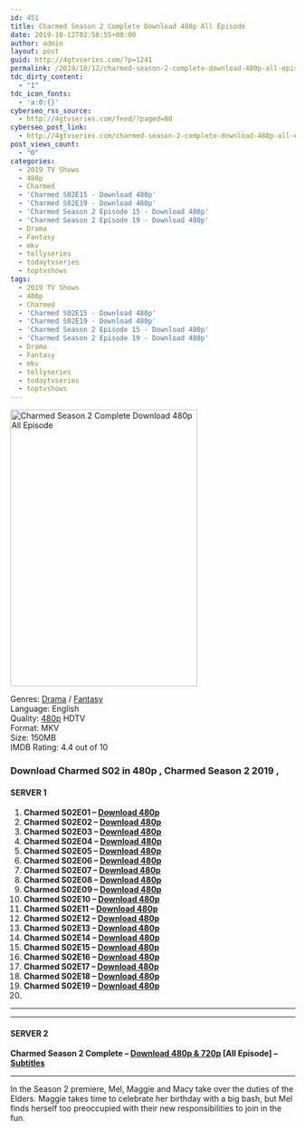 ```yaml
---
id: 451
title: Charmed Season 2 Complete Download 480p All Episode
date: 2019-10-12T02:50:55+00:00
author: admin
layout: post
guid: http://4gtvseries.com/?p=1241
permalink: /2019/10/12/charmed-season-2-complete-download-480p-all-episode/
tdc_dirty_content:
  - "1"
tdc_icon_fonts:
  - 'a:0:{}'
cyberseo_rss_source:
  - http://4gtvseries.com/feed/?paged=80
cyberseo_post_link:
  - http://4gtvseries.com/charmed-season-2-complete-download-480p-all-episode/
post_views_count:
  - "0"
categories:
  - 2019 TV Shows
  - 480p
  - Charmed
  - 'Charmed S02E15 - Download 480p'
  - 'Charmed S02E19 - Download 480p'
  - 'Charmed Season 2 Episode 15 - Download 480p'
  - 'Charmed Season 2 Episode 19 - Download 480p'
  - Drama
  - Fantasy
  - mkv
  - tellyseries
  - todaytvseries
  - toptvshows
tags:
  - 2019 TV Shows
  - 480p
  - Charmed
  - 'Charmed S02E15 - Download 480p'
  - 'Charmed S02E19 - Download 480p'
  - 'Charmed Season 2 Episode 15 - Download 480p'
  - 'Charmed Season 2 Episode 19 - Download 480p'
  - Drama
  - Fantasy
  - mkv
  - tellyseries
  - todaytvseries
  - toptvshows
---
```

<img loading="lazy" class="aligncenter" src="https://4.bp.blogspot.com/--YZ4BgmfKKs/XaE-LteK7HI/AAAAAAAAAfg/Wa-K_0ol4WEBgDSQyu62IszP8qkjAZKIQCK4BGAYYCw/s1600/Charmed%2BSeason%2B2.jpg" alt="Charmed Season 2 Complete Download 480p All Episode" width="330" height="488" />

Genres:&nbsp;<a href="http://4gtvseries.com/tag/drama/" data-wpel-link="internal">Drama</a> / <a href="http://4gtvseries.com/tag/fantasy/" data-wpel-link="internal">Fantasy</a>  
Language: English  
Quality:&nbsp;<a href="http://4gtvseries.com/tag/480p/" data-wpel-link="internal">480p</a>&nbsp;HDTV  
Format: MKV  
Size: 150MB  
IMDB Rating: 4.4 out of 10

### **Download Charmed S02 in 480p , Charmed Season 2 2019 ,&nbsp;**

#### <span><strong>SERVER 1</strong></span>

  1. **Charmed S02E01 – <a href="http://slink.dl480p.xyz/bcokDDTr" data-wpel-link="external" target="_blank" rel="nofollow external noopener noreferrer" class="wpel-icon-left"><i class="wpel-icon fa fa-download" aria-hidden="true"></i>Download 480p</a>**
  2. **Charmed S02E02 – <a href="http://slink.dl480p.xyz/KPR8t8p" data-wpel-link="external" target="_blank" rel="nofollow external noopener noreferrer" class="wpel-icon-left"><i class="wpel-icon fa fa-download" aria-hidden="true"></i>Download 480p</a>**
  3. **Charmed S02E03 – <a href="http://slink.dl480p.xyz/7MrM" data-wpel-link="external" target="_blank" rel="nofollow external noopener noreferrer" class="wpel-icon-left"><i class="wpel-icon fa fa-download" aria-hidden="true"></i>Download 480p</a>**
  4. **Charmed S02E04 – <a href="http://slink.dl480p.xyz/dAU8Lbn" data-wpel-link="external" target="_blank" rel="nofollow external noopener noreferrer" class="wpel-icon-left"><i class="wpel-icon fa fa-download" aria-hidden="true"></i>Download 480p</a>**
  5. **Charmed S02E05 – <a href="http://slink.dl480p.xyz/6Ount" data-wpel-link="external" target="_blank" rel="nofollow external noopener noreferrer" class="wpel-icon-left"><i class="wpel-icon fa fa-download" aria-hidden="true"></i>Download 480p</a>**
  6. **Charmed S02E06 – <a href="http://slink.dl480p.xyz/csFIlk" data-wpel-link="external" target="_blank" rel="nofollow external noopener noreferrer" class="wpel-icon-left"><i class="wpel-icon fa fa-download" aria-hidden="true"></i>Download 480p</a>**
  7. **Charmed S02E07 – <a href="http://slink.dl480p.xyz/Izis" data-wpel-link="external" target="_blank" rel="nofollow external noopener noreferrer" class="wpel-icon-left"><i class="wpel-icon fa fa-download" aria-hidden="true"></i>Download 480p</a>**
  8. **Charmed S02E08 – <a href="http://slink.dl480p.xyz/67jf1R" data-wpel-link="external" target="_blank" rel="nofollow external noopener noreferrer" class="wpel-icon-left"><i class="wpel-icon fa fa-download" aria-hidden="true"></i>Download 480p</a>**
  9. **Charmed S02E09 – <a href="http://slink.dl480p.xyz/6gRICf" data-wpel-link="external" target="_blank" rel="nofollow external noopener noreferrer" class="wpel-icon-left"><i class="wpel-icon fa fa-download" aria-hidden="true"></i>Download 480p</a>**
 10. **Charmed S02E10 – <a href="http://slink.dl480p.xyz/z6LQa" data-wpel-link="external" target="_blank" rel="nofollow external noopener noreferrer" class="wpel-icon-left"><i class="wpel-icon fa fa-download" aria-hidden="true"></i>Download 480p</a>**
 11. **Charmed S02E11 – <a href="http://slink.dl480p.xyz/Q0uTsnt" data-wpel-link="external" target="_blank" rel="nofollow external noopener noreferrer" class="wpel-icon-left"><i class="wpel-icon fa fa-download" aria-hidden="true"></i>Download 480p</a>**
 12. **Charmed S02E12 – <a href="http://slink.dl480p.xyz/aphV" data-wpel-link="external" target="_blank" rel="nofollow external noopener noreferrer" class="wpel-icon-left"><i class="wpel-icon fa fa-download" aria-hidden="true"></i>Download 480p</a>**
 13. **Charmed S02E13 – <a href="http://slink.dl480p.xyz/VvaTCMzJ" data-wpel-link="external" target="_blank" rel="nofollow external noopener noreferrer" class="wpel-icon-left"><i class="wpel-icon fa fa-download" aria-hidden="true"></i>Download 480p</a>**
 14. **Charmed S02E14 – <a href="http://slink.dl480p.xyz/12OcLb" data-wpel-link="external" target="_blank" rel="nofollow external noopener noreferrer" class="wpel-icon-left"><i class="wpel-icon fa fa-download" aria-hidden="true"></i>Download 480p</a>**
 15. **Charmed S02E15 – <a href="http://slink.dl480p.xyz/i3qPD1" data-wpel-link="external" target="_blank" rel="nofollow external noopener noreferrer" class="wpel-icon-left"><i class="wpel-icon fa fa-download" aria-hidden="true"></i>Download 480p</a>**
 16. **Charmed S02E16 – <a href="http://slink.dl480p.xyz/ojAPa" data-wpel-link="external" target="_blank" rel="nofollow external noopener noreferrer" class="wpel-icon-left"><i class="wpel-icon fa fa-download" aria-hidden="true"></i>Download 480p</a>**
 17. **Charmed S02E17 – <a href="http://slink.dl480p.xyz/ZDtQC48" data-wpel-link="external" target="_blank" rel="nofollow external noopener noreferrer" class="wpel-icon-left"><i class="wpel-icon fa fa-download" aria-hidden="true"></i>Download 480p</a>**
 18. **Charmed S02E18 – <a href="http://slink.dl480p.xyz/TpolQk" data-wpel-link="external" target="_blank" rel="nofollow external noopener noreferrer" class="wpel-icon-left"><i class="wpel-icon fa fa-download" aria-hidden="true"></i>Download 480p</a>**
 19. **Charmed S02E19 – <a href="http://slink.dl480p.xyz/KIElyjx" data-wpel-link="external" target="_blank" rel="nofollow external noopener noreferrer" class="wpel-icon-left"><i class="wpel-icon fa fa-download" aria-hidden="true"></i>Download 480p</a>**
 20. 

* * *

* * *

#### <span><strong>SERVER 2</strong></span>

**Charmed Season 2 Complete – <a href="http://dl480p.xyz/1088/" data-wpel-link="external" target="_blank" rel="nofollow external noopener noreferrer" class="wpel-icon-left"><i class="wpel-icon fa fa-download" aria-hidden="true"></i>Download 480p & 720p</a> [All Episode] – <a href="https://subscene.com/subtitles/charmed-second-season-2019" data-wpel-link="external" target="_blank" rel="nofollow external noopener noreferrer" class="wpel-icon-left"><i class="wpel-icon fa fa-download" aria-hidden="true"></i>Subtitles</a>**

* * *

In the Season 2 premiere, Mel, Maggie and Macy take over the duties of the Elders. Maggie takes time to celebrate her birthday with a big bash, but Mel finds herself too preoccupied with their new responsibilities to join in the fun.

<div align="center">
</div>